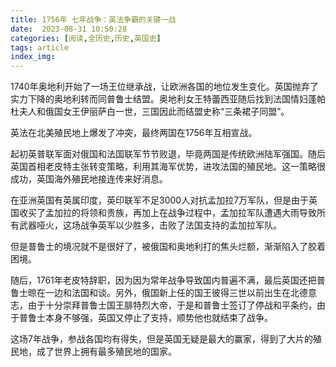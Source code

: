 ```yaml
---
title: 1756年 七年战争：英法争霸的关键一战
date:  2023-08-31 10:50:28
categories: [阅读,全历史,历史,英国史]
tags: article
index_img: 
---
```


1740年奥地利开始了一场王位继承战，让欧洲各国的地位发生变化。英国抛弃了实力下降的奥地利转而同普鲁士结盟。奥地利女王特蕾西亚随后找到法国情妇蓬帕杜夫人和俄国女王伊丽萨白一世，三国因此而结盟史称“三条裙子同盟”。

英法在北美殖民地上爆发了冲突，最终两国在1756年互相宣战。

起初英普联军面对俄国和法国联军节节败退，毕竟两国是传统欧洲陆军强国。随后英国首相老皮特主张转变策略，利用其海军优势，进攻法国的殖民地。这一策略很成功，英国海外殖民地接连传来好消息。

在亚洲英国有英属印度，英印联军不足3000人对抗孟加拉7万军队，但是由于英国收买了孟加拉的将领和贵族，再加上在战争过程中，孟加拉军队遭遇大雨导致所有武器哑火，这场战争英军以少胜多，击败了法国支持的孟加拉军队。

但是普鲁士的境况就不是很好了，被俄国和奥地利打的焦头烂额，渐渐陷入了胶着困境。

随后，1761年老皮特辞职，因为因为常年战争导致国内普遍不满，最后英国还把普鲁士晾在一边和法国和谈。另外，俄国新上任的国王彼得三世以前出生在北德意志，由于十分崇拜普鲁士国王腓特烈大帝，于是和普鲁士签订了停战和平条约，由于普鲁士本身不够强，英国又停止了支持，顺势他也就结束了战争。

这场7年战争，参战各国均有得失，但是英国无疑是最大的赢家，得到了大片的殖民地，成了世界上拥有最多殖民地的国家。